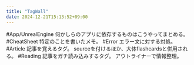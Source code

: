 ```yaml
---
title: "TagWall"
date: 2024-12-21T15:13:52+09:00
---
```

#App/UnrealEngine
何かしらのアプリに依存するものはこうやってまとめる。
#CheatSheet
特定のことを書いたメモ。
#Error
エラー文に対する対処。
#Article
記事を覚えるタグ。
sourceを付けるほか、大体flashcardsと併用される。
#Reading
記事をガチ読み込みするタグ。
アウトライナーで情報整理。
